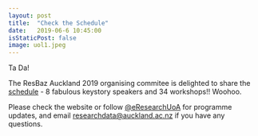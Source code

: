 ```yaml
---
layout: post
title:  "Check the Schedule"
date:   2019-06-6 10:45:00
isStaticPost: false
image: uol1.jpeg
---
```

Ta Da!

The ResBaz Auckland 2019 organising commitee is delighted to share the [schedule](https://resbaz.auckland.ac.nz/schedule/) - 8 fabulous keystory speakers and 34 workshops!! 
Woohoo. 
  
Please check the website or follow [@eResearchUoA](https://twitter.com/eresearchuoa) for programme updates, and email [researchdata@auckland.ac.nz](mailto:researchdata@auckland.ac.nz) if you have any questions.